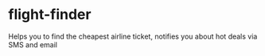 # flight-finder
Helps you to find the cheapest airline ticket, notifies you about hot deals via SMS and email 
